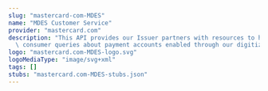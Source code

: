 ```yaml
---
slug: "mastercard-com-MDES"
name: "MDES Customer Service"
provider: "mastercard.com"
description: "This API provides our Issuer partners with resources to help resolve\
  \ consumer queries about payment accounts enabled through our digitization platform."
logo: "mastercard.com-MDES-logo.svg"
logoMediaType: "image/svg+xml"
tags: []
stubs: "mastercard.com-MDES-stubs.json"
---
```

